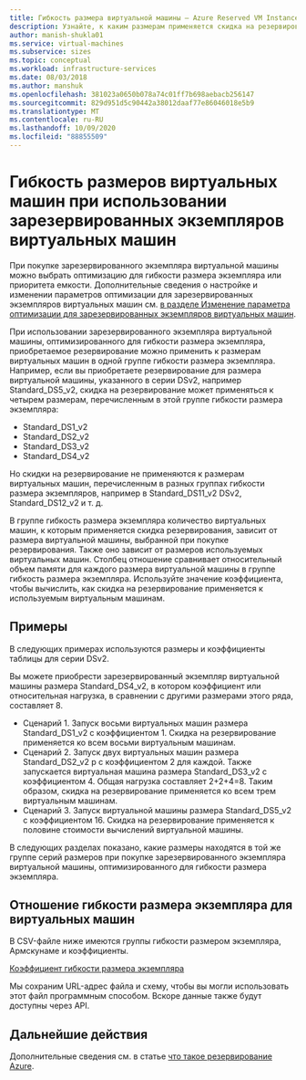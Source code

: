 ```yaml
---
title: Гибкость размера виртуальной машины — Azure Reserved VM Instances
description: Узнайте, к каким размерам применяется скидка на резервирование для приобретаемых вами зарезервированных экземпляров виртуальных машин.
author: manish-shukla01
ms.service: virtual-machines
ms.subservice: sizes
ms.topic: conceptual
ms.workload: infrastructure-services
ms.date: 08/03/2018
ms.author: manshuk
ms.openlocfilehash: 381023a0650b078a74c01ff7b698aebacb256147
ms.sourcegitcommit: 829d951d5c90442a38012daaf77e86046018e5b9
ms.translationtype: MT
ms.contentlocale: ru-RU
ms.lasthandoff: 10/09/2020
ms.locfileid: "88855509"
---
```

# <a name="virtual-machine-size-flexibility-with-reserved-vm-instances"></a>Гибкость размеров виртуальных машин при использовании зарезервированных экземпляров виртуальных машин

При покупке зарезервированного экземпляра виртуальной машины можно выбрать оптимизацию для гибкости размера экземпляра или приоритета емкости. Дополнительные сведения о настройке и изменении параметров оптимизации для зарезервированных экземпляров виртуальных машин см. [в разделе Изменение параметра оптимизации для зарезервированных экземпляров виртуальных машин](../cost-management-billing/reservations/manage-reserved-vm-instance.md#change-optimize-setting-for-reserved-vm-instances).

При использовании зарезервированного экземпляра виртуальной машины, оптимизированного для гибкости размера экземпляра, приобретаемое резервирование можно применить к размерам виртуальных машин в одной группе гибкости размера экземпляра. Например, если вы приобретаете резервирование для размера виртуальной машины, указанного в серии DSv2, например Standard_DS5_v2, скидка на резервирование может применяться к четырем размерам, перечисленным в этой группе гибкости размера экземпляра:

- Standard_DS1_v2
- Standard_DS2_v2
- Standard_DS3_v2
- Standard_DS4_v2

Но скидки на резервирование не применяются к размерам виртуальных машин, перечисленным в разных группах гибкости размера экземпляров, например в Standard_DS11_v2 DSv2, Standard_DS12_v2 и т. д.

В группе гибкость размера экземпляра количество виртуальных машин, к которым применяется скидка резервирования, зависит от размера виртуальной машины, выбранной при покупке резервирования. Также оно зависит от размеров используемых виртуальных машин. Столбец отношение сравнивает относительный объем памяти для каждого размера виртуальной машины в группе гибкость размера экземпляра. Используйте значение коэффициента, чтобы вычислить, как скидка на резервирование применяется к используемым виртуальным машинам.

## <a name="examples"></a>Примеры

В следующих примерах используются размеры и коэффициенты таблицы для серии DSv2.

Вы можете приобрести зарезервированный экземпляр виртуальной машины размера Standard_DS4_v2, в котором коэффициент или относительная нагрузка, в сравнении с другими размерами этого ряда, составляет 8.

- Сценарий 1. Запуск восьми виртуальных машин размера Standard_DS1_v2 с коэффициентом 1. Скидка на резервирование применяется ко всем восьми виртуальным машинам.
- Сценарий 2. Запуск двух виртуальных машин размера Standard_DS2_v2 р с коэффициентом 2 для каждой. Также запускается виртуальная машина размера Standard_DS3_v2 с коэффициентом 4. Общая нагрузка составляет 2+2+4=8. Таким образом, скидка на резервирование применяется ко всем трем виртуальным машинам.
- Сценарий 3. Запуск виртуальной машины размера Standard_DS5_v2 с коэффициентом 16. Скидка на резервирование применяется к половине стоимости вычислений виртуальной машины.

В следующих разделах показано, какие размеры находятся в той же группе серий размеров при покупке зарезервированного экземпляра виртуальной машины, оптимизированного для гибкости размера экземпляра.

## <a name="instance-size-flexibility-ratio-for-vms"></a>Отношение гибкости размера экземпляра для виртуальных машин 

В CSV-файле ниже имеются группы гибкости размером экземпляра, Армскунаме и коэффициенты.  

[Коэффициент гибкости размера экземпляра](https://isfratio.blob.core.windows.net/isfratio/ISFRatio.csv)

Мы сохраним URL-адрес файла и схему, чтобы вы могли использовать этот файл программным способом. Вскоре данные также будут доступны через API.

## <a name="next-steps"></a>Дальнейшие действия

Дополнительные сведения см. в статье [что такое резервирование Azure](../cost-management-billing/reservations/save-compute-costs-reservations.md).
